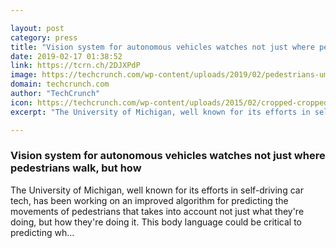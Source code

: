 ```yaml
---

layout: post
category: press
title: "Vision system for autonomous vehicles watches not just where pedestrians walk, but how"
date: 2019-02-17 01:38:52
link: https://tcrn.ch/2DJXPdP
image: https://techcrunch.com/wp-content/uploads/2019/02/pedestrians-umich.jpg?w=715
domain: techcrunch.com
author: "TechCrunch"
icon: https://techcrunch.com/wp-content/uploads/2015/02/cropped-cropped-favicon-gradient.png?w=180
excerpt: "The University of Michigan, well known for its efforts in self-driving car tech, has been working on an improved algorithm for predicting the movements of pedestrians that takes into account not just what they're doing, but how they're doing it. This body language could be critical to predicting wh…"

---
```


### Vision system for autonomous vehicles watches not just where pedestrians walk, but how

The University of Michigan, well known for its efforts in self-driving car tech, has been working on an improved algorithm for predicting the movements of pedestrians that takes into account not just what they're doing, but how they're doing it. This body language could be critical to predicting wh…